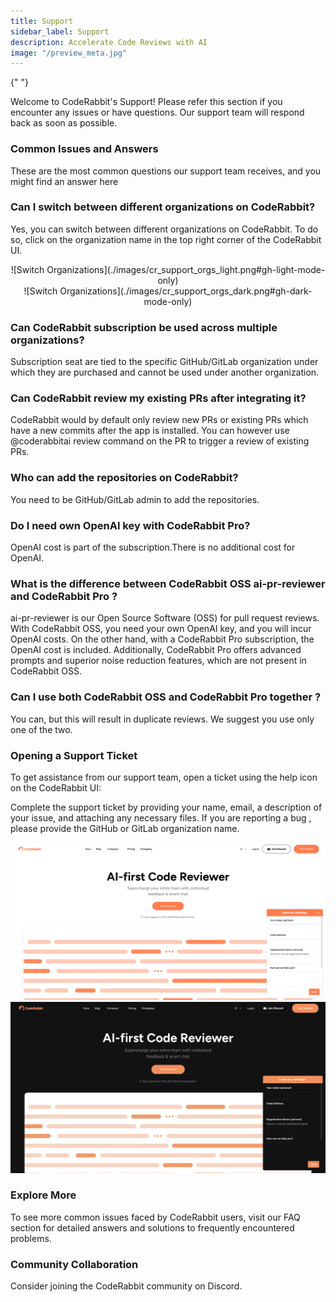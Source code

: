 ```yaml
---
title: Support
sidebar_label: Support
description: Accelerate Code Reviews with AI
image: "/preview_meta.jpg"
---
```


<head>
 <meta charSet="utf-8" />
  <meta name="title" content="CodeRabbit: AI-powered Code Reviews" />
  <meta name="description" content="Accelerate Code Reviews with AI" />

{" "}

<meta property="og:type" content="website" />
<meta property="og:url" content="https://coderabbit.ai/" />
<meta property="og:title" content="CodeRabbit: AI-powered Code Reviews" />
<meta property="og:description" content="Accelerate Code Reviews with AI" />
<meta property="og:image" content="/preview_meta.jpg" />

  <meta name="twitter:image" content="https://coderabbit.ai/preview_meta.jpg" />
  <meta name="twitter:card" content="summary_large_image" />
  <meta name="twitter:title" content="CodeRabbit: AI-powered Code Reviews" />
  <meta name="twitter:description" content="Accelerate Code Reviews with AI" />
</head>

Welcome to CodeRabbit's Support! Please refer this section if you encounter any issues or have questions. Our support team will respond back as soon as possible.

### **Common Issues and Answers**

These are the most common questions our support team receives, and you might find an answer here

### Can I switch between different organizations on CodeRabbit?

Yes, you can switch between different organizations on CodeRabbit. To do so, click on the organization name in the top right corner of the CodeRabbit UI.

<div align="center">![Switch Organizations](./images/cr_support_orgs_light.png#gh-light-mode-only)</div>
<div align="center">![Switch Organizations](./images/cr_support_orgs_dark.png#gh-dark-mode-only)</div>

### Can CodeRabbit subscription be used across multiple organizations?

Subscription seat are tied to the specific GitHub/GitLab organization under which they are purchased and cannot be used under another organization.

### Can CodeRabbit review my existing PRs after integrating it?

CodeRabbit would by default only review new PRs or existing PRs which have a new commits after the app is installed.
You can however use @coderabbitai review command on the PR to trigger a review of existing PRs.

### Who can add the repositories on CodeRabbit?

You need to be GitHub/GitLab admin to add the repositories.

### Do I need own OpenAI key with CodeRabbit Pro?

OpenAI cost is part of the subscription.There is no additional cost for OpenAI.

### What is the difference between CodeRabbit OSS ai-pr-reviewer and CodeRabbit Pro ?

ai-pr-reviewer is our Open Source Software (OSS) for pull request reviews. With CodeRabbit OSS, you need your own OpenAI key, and you will incur OpenAI costs.
On the other hand, with a CodeRabbit Pro subscription, the OpenAI cost is included. Additionally, CodeRabbit Pro offers advanced prompts and superior noise reduction features, which are not present in CodeRabbit OSS.

### Can I use both CodeRabbit OSS and CodeRabbit Pro together ?

You can, but this will result in duplicate reviews. We suggest you use only one of the two.

### **Opening a Support Ticket**

To get assistance from our support team, open a ticket using the help icon on the CodeRabbit UI:

Complete the support ticket by providing your name, email, a description of your issue, and attaching any necessary files. If you are reporting a bug , please provide the GitHub or GitLab organization name.

![Open a Ticket](./images/cr_support_help_light.png#gh-light-mode-only)
![Open a Ticket](./images/cr_support_help_dark.png#gh-dark-mode-only)

### Explore More

To see more common issues faced by CodeRabbit users, visit our FAQ section for detailed answers and solutions to frequently encountered problems.

### **Community Collaboration**

Consider joining the CodeRabbit community on Discord.
